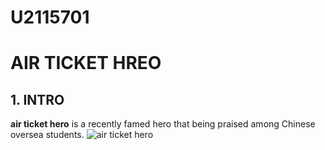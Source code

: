 # U2115701
# AIR TICKET HREO
## 1. INTRO
**air ticket hero** is a recently famed hero that being praised among Chinese oversea students. 
![air ticket hero](https://commons.wikimedia.org/wiki/File:Wu_Jing_(Wolf_Warrior_2).jpg#/media/File:Wu_Jing_(Wolf_Warrior_2).jpg)
